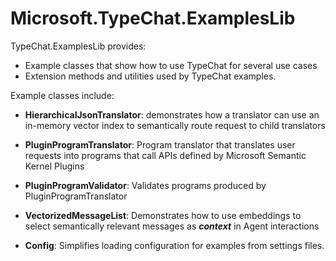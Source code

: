 ﻿# Microsoft.TypeChat.ExamplesLib
TypeChat.ExamplesLib provides:
* Example classes that show how to use TypeChat for several use cases
* Extension methods and utilities used by TypeChat examples.
 
Example classes include:
* **HierarchicalJsonTranslator**: demonstrates how a  translator can use an in-memory vector index to semantically route request to child translators

* **PluginProgramTranslator**: Program translator that translates user requests into programs that call APIs defined by Microsoft Semantic Kernel Plugins

* **PluginProgramValidator**: Validates programs produced by PluginProgramTranslator

* **VectorizedMessageList**: Demonstrates how to use embeddings to select semantically relevant messages as ***context*** in Agent interactions

* **Config**: Simplifies loading configuration for examples from settings files.
